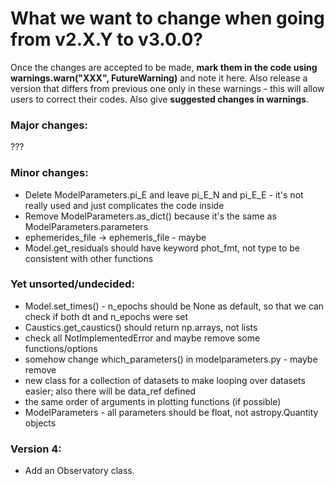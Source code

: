 # What we want to change when going from v2.X.Y to v3.0.0?

Once the changes are accepted to be made, **mark them in the code using warnings.warn("XXX", FutureWarning)** and note it here. Also release a version that differs from previous one only in these warnings - this will allow users to correct their codes.  Also give **suggested changes in warnings**.

### Major changes:

???

### Minor changes:
 * Delete ModelParameters.pi\_E and leave pi\_E\_N and pi\_E\_E - it's not really used and just complicates the code inside
 * Remove ModelParameters.as\_dict() because it's the same as ModelParameters.parameters
 * ephemerides\_file -> ephemeris\_file - maybe
 * Model.get\_residuals should have keyword phot\_fmt, not type to be consistent with other functions

### Yet unsorted/undecided:
 * Model.set_times() - n_epochs should be None as default, so that we can check if both dt and n_epochs were set
 * Caustics.get\_caustics() should return np.arrays, not lists
 * check all NotImplementedError and maybe remove some functions/options
 * somehow change which\_parameters() in modelparameters.py - maybe remove
 * new class for a collection of datasets to make looping over datasets easier; also there will be data\_ref defined
 * the same order of arguments in plotting functions (if possible)
 * ModelParameters - all parameters should be float, not astropy.Quantity objects

### Version 4:
 * Add an Observatory class.
